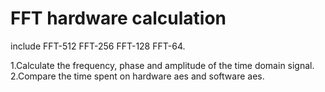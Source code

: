 FFT hardware calculation
=====
include FFT-512 FFT-256 FFT-128 FFT-64.

1.Calculate the frequency, phase and amplitude of the time domain signal.
2.Compare the time spent on hardware aes and software aes.
